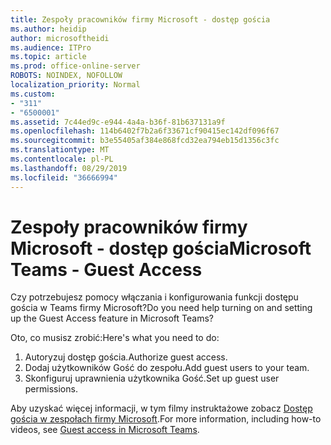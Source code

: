 ```yaml
---
title: Zespoły pracowników firmy Microsoft - dostęp gościa
ms.author: heidip
author: microsoftheidi
ms.audience: ITPro
ms.topic: article
ms.prod: office-online-server
ROBOTS: NOINDEX, NOFOLLOW
localization_priority: Normal
ms.custom:
- "311"
- "6500001"
ms.assetid: 7c44ed9c-e944-4a4a-b36f-81b637131a9f
ms.openlocfilehash: 114b6402f7b2a6f33671cf90415ec142df096f67
ms.sourcegitcommit: b3e55405af384e868fcd32ea794eb15d1356c3fc
ms.translationtype: MT
ms.contentlocale: pl-PL
ms.lasthandoff: 08/29/2019
ms.locfileid: "36666994"
---
```

# <a name="microsoft-teams---guest-access"></a><span data-ttu-id="0f7bd-102">Zespoły pracowników firmy Microsoft - dostęp gościa</span><span class="sxs-lookup"><span data-stu-id="0f7bd-102">Microsoft Teams - Guest Access</span></span>

<span data-ttu-id="0f7bd-103">Czy potrzebujesz pomocy włączania i konfigurowania funkcji dostępu gościa w Teams firmy Microsoft?</span><span class="sxs-lookup"><span data-stu-id="0f7bd-103">Do you need help turning on and setting up the Guest Access feature in Microsoft Teams?</span></span>

<span data-ttu-id="0f7bd-104">Oto, co musisz zrobić:</span><span class="sxs-lookup"><span data-stu-id="0f7bd-104">Here's what you need to do:</span></span>

1. <span data-ttu-id="0f7bd-105">Autoryzuj dostęp gościa.</span><span class="sxs-lookup"><span data-stu-id="0f7bd-105">Authorize guest access.</span></span>
1. <span data-ttu-id="0f7bd-106">Dodaj użytkowników Gość do zespołu.</span><span class="sxs-lookup"><span data-stu-id="0f7bd-106">Add guest users to your team.</span></span>
1. <span data-ttu-id="0f7bd-107">Skonfiguruj uprawnienia użytkownika Gość.</span><span class="sxs-lookup"><span data-stu-id="0f7bd-107">Set up guest user permissions.</span></span>

<span data-ttu-id="0f7bd-108">Aby uzyskać więcej informacji, w tym filmy instruktażowe zobacz [Dostęp gościa w zespołach firmy Microsoft](https://docs.microsoft.com/microsoftteams/guest-access).</span><span class="sxs-lookup"><span data-stu-id="0f7bd-108">For more information, including how-to videos, see [Guest access in Microsoft Teams](https://docs.microsoft.com/microsoftteams/guest-access).</span></span>
